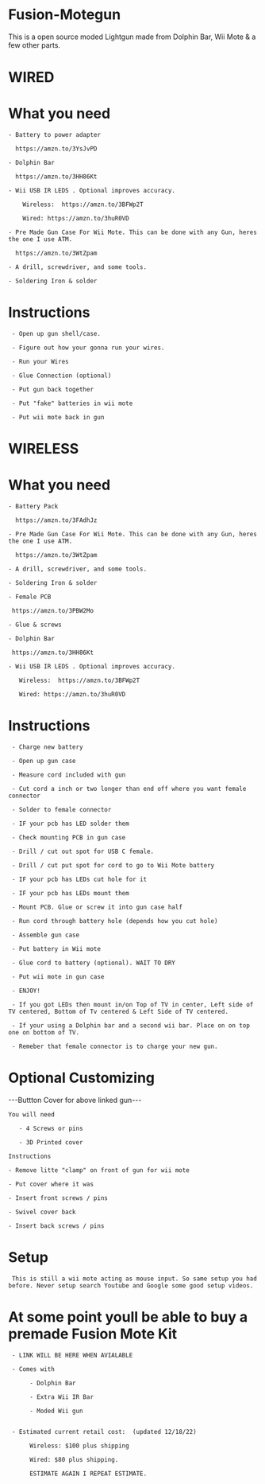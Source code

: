 # Fusion-Motegun

This is a open source moded Lightgun made from Dolphin Bar, Wii Mote & a few other parts.

# WIRED

# What you need 
     
    - Battery to power adapter
   
      https://amzn.to/3YsJvPD
      
    - Dolphin Bar 

      https://amzn.to/3HH86Kt 
      
    - Wii USB IR LEDS . Optional improves accuracy. 
    
        Wireless:  https://amzn.to/3BFWp2T
   
        Wired: https://amzn.to/3huR0VD

    - Pre Made Gun Case For Wii Mote. This can be done with any Gun, heres the one I use ATM.

      https://amzn.to/3WtZpam
      
    - A drill, screwdriver, and some tools.

    - Soldering Iron & solder
   
   
# Instructions

     - Open up gun shell/case.
     
     - Figure out how your gonna run your wires.
     
     - Run your Wires
     
     - Glue Connection (optional)
     
     - Put gun back together 
     
     - Put "fake" batteries in wii mote 
     
     - Put wii mote back in gun
   
   
# WIRELESS

# What you need 

    - Battery Pack
      
      https://amzn.to/3FAdhJz
      
    - Pre Made Gun Case For Wii Mote. This can be done with any Gun, heres the one I use ATM.

      https://amzn.to/3WtZpam
      
    - A drill, screwdriver, and some tools.

    - Soldering Iron & solder

    - Female PCB

     https://amzn.to/3PBW2Mo

    - Glue & screws

    - Dolphin Bar 

     https://amzn.to/3HH86Kt
     
    - Wii USB IR LEDS . Optional improves accuracy. 
    
       Wireless:  https://amzn.to/3BFWp2T
   
       Wired: https://amzn.to/3huR0VD


# Instructions 

     - Charge new battery

     - Open up gun case 

     - Measure cord included with gun

     - Cut cord a inch or two longer than end off where you want female connector

     - Solder to female connector 

     - IF your pcb has LED solder them

     - Check mounting PCB in gun case

     - Drill / cut out spot for USB C female.

     - Drill / cut put spot for cord to go to Wii Mote battery

     - IF your pcb has LEDs cut hole for it 

     - IF your pcb has LEDs mount them 

     - Mount PCB. Glue or screw it into gun case half

     - Run cord through battery hole (depends how you cut hole)

     - Assemble gun case 

     - Put battery in Wii mote 

     - Glue cord to battery (optional). WAIT TO DRY 

     - Put wii mote in gun case

     - ENJOY!

     - If you got LEDs then mount in/on Top of TV in center, Left side of TV centered, Bottom of Tv centered & Left Side of TV centered.

     - If your using a Dolphin bar and a second wii bar. Place on on top one on bottom of TV.

     - Remeber that female connector is to charge your new gun. 


# Optional Customizing


---Buttton Cover for above linked gun---

    You will need

       - 4 Screws or pins 

       - 3D Printed cover

    Instructions

    - Remove litte "clamp" on front of gun for wii mote

    - Put cover where it was

    - Insert front screws / pins
    
    - Swivel cover back
    
    - Insert back screws / pins

# Setup 

     This is still a wii mote acting as mouse input. So same setup you had before. Never setup search Youtube and Google some good setup videos. 




# At some point youll be able to buy a premade Fusion Mote Kit 

     - LINK WILL BE HERE WHEN AVIALABLE 
     
     - Comes with 
     
          - Dolphin Bar
          
          - Extra Wii IR Bar
          
          - Moded Wii gun 
          

     - Estimated current retail cost:  (updated 12/18/22)
     
          Wireless: $100 plus shipping 
          
          Wired: $80 plus shipping.
                    
          ESTIMATE AGAIN I REPEAT ESTIMATE.
